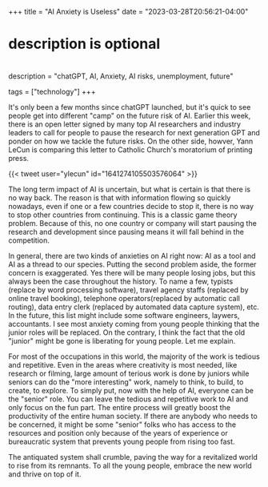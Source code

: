 +++
title = "AI Anxiety is Useless"
date = "2023-03-28T20:56:21-04:00"

#
# description is optional
#
description = "chatGPT, AI, Anxiety, AI risks, unemployment, future"

tags = ["technology"]
+++

It's only been a few months since chatGPT launched, but it's quick to see people get into different "camp" on the future risk of AI. Earlier this week, there is an open letter signed by many top AI researchers and industry leaders to call for people to pause the research for next generation GPT and ponder on how we tackle the future risks. On the other side, howver, Yann LeCun is comparing this letter to Catholic Church's moratorium of printing press.

{{< tweet user="ylecun" id="1641274105503576064" >}}

The long term impact of AI is uncertain, but what is certain is that there is no way back. The reason is that with information flowing so quickly nowadays, even if one or a few countries decide to stop it, there is no way to stop other countries from continuing. This is a classic game theory problem. Because of this, no one country or company will start pausing the research and development since pausing means it will fall behind in the competition.

In general, there are two kinds of anxieties on AI right now: AI as a tool and AI as a thread to our species. Putting the second problem aside, the former concern is exaggerated. Yes there will be many people losing jobs, but this always been the case throughout the history. To name a few, typists (replace by word processing software), travel agency staffs (replaced by online travel booking), telephone operators(replaced by automatic  call routing), data entry clerk (replaced by automated data capture system), etc. In the future, this list might include some software engineers, laywers, accountants. I see most anxiety coming from young people thinking that the junior roles will be replaced. On the contrary, I think the fact that the old "junior" might be gone is liberating for young people. Let me explain.

For most of the occupations in this world, the majority of the work is tedious and repetitive. Even in the areas where creativity is most needed, like research or filming, large amount of terious work is done by juniors while seniors can do the "more interesting" work, namely to think, to build, to create, to explore. To simply put, now with the help of AI, everyone can be the "senior" role. You can leave the tedious and repetitive work to AI and only focus on the fun part. The entire process will greatly boost the productivity of the entire human society. If there are anybody who needs to be concerned, it might be some "senior" folks who has access to the resources and position only because of the years of experience or bureaucratic system that prevents young people from rising too fast. 

The antiquated system shall crumble, paving the way for a revitalized world to rise from its remnants. To all the young people, embrace the new world and thrive on top of it.


